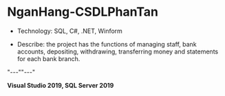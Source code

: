 # NganHang-CSDLPhanTan

* Technology: SQL, C#, .NET, Winform

* Describe: the project has the functions of managing staff, bank accounts, depositing, withdrawing, transferring money and statements for each bank branch.

"---""---"

**Visual Studio 2019, SQL Server 2019**
